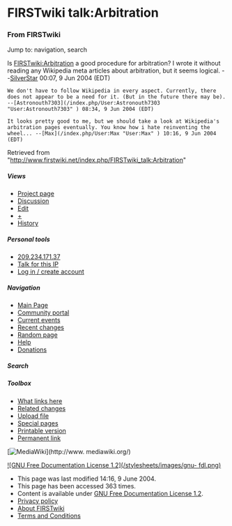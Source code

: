 # FIRSTwiki talk:Arbitration

### From FIRSTwiki

Jump to: navigation, search

Is [FIRSTwiki:Arbitration](/index.php/FIRSTwiki:Arbitration
"FIRSTwiki:Arbitration" ) a good procedure for arbitration? I wrote it without
reading any Wikipedia meta articles about arbitration, but it seems logical.
--[SilverStar](/index.php/User:SilverStar "User:SilverStar" ) 00:07, 9 Jun
2004 (EDT)

    We don't have to follow Wikipedia in every aspect. Currently, there does not appear to be a need for it. (But in the future there may be). --[Astronouth7303](/index.php/User:Astronouth7303 "User:Astronouth7303" ) 08:34, 9 Jun 2004 (EDT) 

    It looks pretty good to me, but we should take a look at Wikipedia's arbitration pages eventually. You know how i hate reinventing the wheel... --[Max](/index.php/User:Max "User:Max" ) 10:16, 9 Jun 2004 (EDT) 

Retrieved from
"<http://www.firstwiki.net/index.php/FIRSTwiki_talk:Arbitration>"

##### Views

  * [Project page](/index.php/FIRSTwiki:Arbitration)
  * [Discussion](/index.php/FIRSTwiki_talk:Arbitration)
  * [Edit](/index.php?title=FIRSTwiki_talk:Arbitration&action=edit)
  * [+](/index.php?title=FIRSTwiki_talk:Arbitration&action=edit&section=new)
  * [History](/index.php?title=FIRSTwiki_talk:Arbitration&action=history)

##### Personal tools

  * [209.234.171.37](/index.php/User:209.234.171.37)
  * [Talk for this IP](/index.php/User_talk:209.234.171.37)
  * [Log in / create account](/index.php?title=Special:Userlogin&returnto=FIRSTwiki_talk:Arbitration)

[](/index.php/Main_Page "Main Page" )

##### Navigation

  * [Main Page](/index.php/Main_Page)
  * [Community portal](/index.php/FIRSTwiki:Community_portal)
  * [Current events](/index.php/Current_events)
  * [Recent changes](/index.php/Special:Recentchanges)
  * [Random page](/index.php/Special:Random)
  * [Help](/index.php/Help:Contents)
  * [Donations](/index.php/FIRSTwiki:Site_support)

##### Search



##### Toolbox

  * [What links here](/index.php/Special:Whatlinkshere/FIRSTwiki_talk:Arbitration)
  * [Related changes](/index.php/Special:Recentchangeslinked/FIRSTwiki_talk:Arbitration)
  * [Upload file](/index.php/Special:Upload)
  * [Special pages](/index.php/Special:Specialpages)
  * [Printable version](/index.php?title=FIRSTwiki_talk:Arbitration&printable=yes)
  * [Permanent link](/index.php?title=FIRSTwiki_talk:Arbitration&oldid=39178)

[![MediaWiki](/skins/common/images/poweredby_mediawiki_88x31.png)](http://www.
mediawiki.org/)

[![GNU Free Documentation License 1.2](/stylesheets/images/gnu-
fdl.png)](http://www.gnu.org/copyleft/fdl.html)

  * This page was last modified 14:16, 9 June 2004.
  * This page has been accessed 363 times.
  * Content is available under [GNU Free Documentation License 1.2](http://www.gnu.org/copyleft/fdl.html "http://www.gnu.org/copyleft/fdl.html" ).
  * [Privacy policy](/index.php/FIRSTwiki:Privacy_policy "FIRSTwiki:Privacy policy" )
  * [About FIRSTwiki](/index.php/FIRSTwiki:About "FIRSTwiki:About" )
  * [Terms and Conditions](/index.php/FIRSTwiki:Terms_and_conditions "FIRSTwiki:Terms and conditions" )

